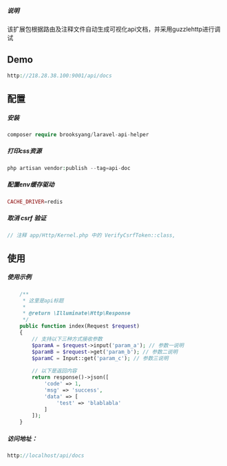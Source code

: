 ##### 说明
该扩展包根据路由及注释文件自动生成可视化api文档，并采用guzzlehttp进行调试

## Demo
```php
http://218.28.38.100:9001/api/docs
```

## 配置

##### 安装
```php
composer require brooksyang/laravel-api-helper
```

##### 打印css资源
```php
php artisan vendor:publish --tag=api-doc
```

##### 配置env缓存驱动
```php
CACHE_DRIVER=redis
```

##### 取消 csrf 验证
```php
// 注释 app/Http/Kernel.php 中的 VerifyCsrfToken::class,
```

## 使用

##### 使用示例
```php
    /**
     * 这里是api标题
     *
     * @return \Illuminate\Http\Response
     */
    public function index(Request $request)
    {
        // 支持以下三种方式接收参数
        $paramA = $request->input('param_a'); // 参数一说明
        $paramB = $request->get('param_b'); // 参数二说明
        $paramC = Input::get('param_c'); // 参数三说明
        
        // 以下是返回内容
        return response()->json([
            'code' => 1,
            'msg' => 'success',
            'data' => [
                'test' => 'blablabla'
            ]
        ]);
    }
```

##### 访问地址：
```php
http://localhost/api/docs
```
